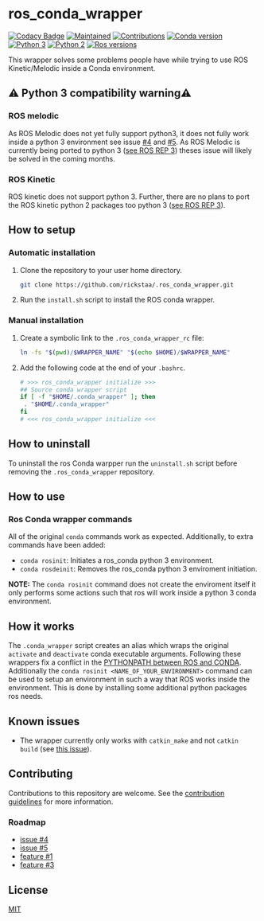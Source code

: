 # ros_conda_wrapper

[![Codacy Badge](https://api.codacy.com/project/badge/Grade/3bac6de9531d40e699010223fa5a0ddf)](https://app.codacy.com/app/rickstaa/ros_conda_wrapper?utm_source=github.com&utm_medium=referral&utm_content=rickstaa/ros_conda_wrapper&utm_campaign=Badge_Grade_Dashboard)
[![Maintained](https://img.shields.io/badge/Maintained%3F-yes-green)](https://github.com/rickstaa/ros_conda_wrapper/pulse)
[![Contributions](https://img.shields.io/badge/contributions-welcome-orange.svg)](contributing.md)
[![Conda version](https://img.shields.io/badge/conda-%3D%3E4.4-blue)](https://conda.io/en/latest/)
[![Python 3](https://img.shields.io/badge/python%203-3.7%20%7C%203.6%20%7C%203.5-yellow.svg)](https://www.python.org/)
[![Python 2](https://img.shields.io/badge/python%202-2.7%20%7C%202.6%20%7C%202.5-brightgreen.svg)](https://www.python.org/)
[![Ros versions](https://img.shields.io/badge/ROS%20versions-Melodic%20%7C%20Kinectic-brightgreen)](https://wiki.ros.org)

This wrapper solves some problems people have while trying to use ROS Kinetic/Melodic inside a Conda environment.

## :warning: Python 3 compatibility warning:warning:

### ROS melodic

As ROS Melodic does not yet fully support python3, it does not fully work inside a python 3 environment see issue [#4](https://github.com/rickstaa/ros_conda_wrapper/issues/4) and [#5](https://github.com/rickstaa/ros_conda_wrapper/issues/5). As ROS Melodic is currently being ported to python 3 ([see ROS REP 3](https://www.ros.org/reps/rep-0003.html)) theses issue will likely be solved in the coming months.

### ROS Kinetic

ROS kinetic does not support python 3. Further, there are no plans to port the ROS kinetic python 2 packages too python 3 ([see ROS REP 3](https://www.ros.org/reps/rep-0003.html)).

## How to setup

### Automatic installation

1.  Clone the repository to your user home directory.

    ```bash
    git clone https://github.com/rickstaa/.ros_conda_wrapper.git
    ```

2.  Run the `install.sh` script to install the ROS conda wrapper.

### Manual installation

1.  Create a symbolic link to the `.ros_conda_wrapper_rc` file:

    ```bash
    ln -fs "$(pwd)/$WRAPPER_NAME" "$(echo $HOME)/$WRAPPER_NAME"
    ```

2.  Add the following code at the end of your `.bashrc`.

    ```sh
    # >>> ros_conda_wrapper initialize >>>
    ## Source conda wrapper script
    if [ -f "$HOME/.conda_wrapper" ]; then
     . "$HOME/.conda_wrapper"
    fi
    # <<< ros_conda_wrapper initialize <<<
    ```

## How to uninstall

To uninstall the ros Conda warpper run the `uninstall.sh` script before removing the `.ros_conda_wrapper` repository.

## How to use

### Ros Conda wrapper commands

All of the original `conda` commands work as expected. Additionally, to extra commands have been added:

-   `conda rosinit`: Initiates a ros_conda python 3 environment.
-   `conda rosdeinit`: Removes the ros_conda python 3 enviroment initiation.

**NOTE:** The `conda rosinit` command does not create the enviroment itself it only performs some actions such that ros will work inside a python 3 conda environment.

## How it works

The `.conda_wrapper` script creates an alias which wraps the original `activate` and `deactivate` conda executable arguments. Following these wrappers fix a conflict in the [PYTHONPATH between ROS and CONDA](https://answers.ros.org/question/256886/conflict-anaconda-vs-ros-catking_pkg-not-found/). Additionally the `conda rosinit <NAME_OF_YOUR_ENVIRONMENT>` command can be used to setup an environment in such a way that ROS works inside the environment. This is done by installing some additional python packages ros needs.

## Known issues

-   The wrapper currently only works with `catkin_make` and not `catkin build` (see [this issue](https://github.com/rickstaa/ros_conda_wrapper/issues/4)).

## Contributing

Contributions to this repository are welcome. See the [contribution guidelines](contributing.md) for more information.

### Roadmap

-   [issue #4](https://github.com/rickstaa/ros_conda_wrapper/issues/4)
-   [issue #5](https://github.com/rickstaa/ros_conda_wrapper/issues/5)
-   [feature #1](https://github.com/rickstaa/ros_conda_wrapper/issues/1)
-   [feature #3](https://github.com/rickstaa/ros_conda_wrapper/issues/3)

## License

[MIT](LICENSE)
